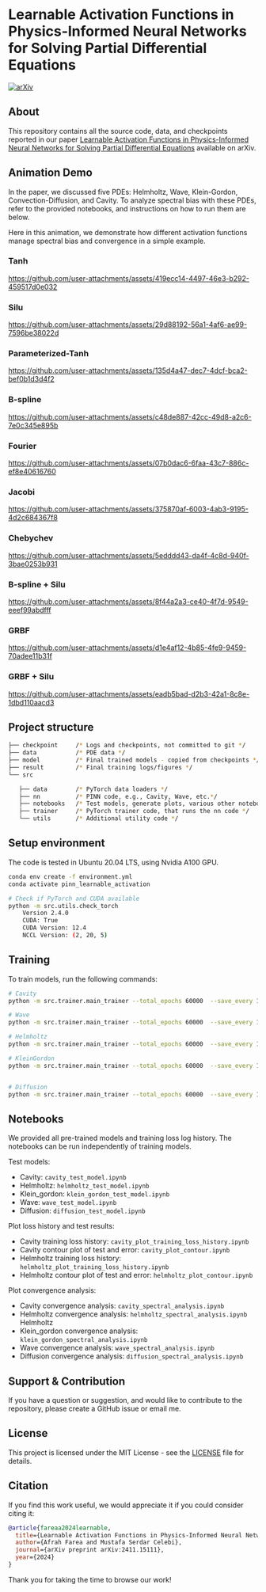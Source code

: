 # Learnable Activation Functions in Physics-Informed Neural Networks for Solving Partial Differential Equations

[![arXiv](https://img.shields.io/badge/arXiv-2411.15111-b31b1b.svg)](https://arxiv.org/abs/2411.15111)

## About

This repository contains all the source code, data, and checkpoints reported in our paper [Learnable Activation Functions in Physics-Informed Neural Networks for Solving Partial Differential Equations](https://arxiv.org/abs/2411.15111) available on arXiv.

## Animation Demo

In the paper, we discussed five PDEs: Helmholtz, Wave, Klein-Gordon, Convection-Diffusion, and Cavity. 
To analyze spectral bias with these PDEs, refer to the provided notebooks, and instructions on how to run them are below.

Here in this animation, we demonstrate how different activation functions manage spectral bias and convergence in a simple example.

### Tanh

https://github.com/user-attachments/assets/419ecc14-4497-46e3-b292-459517d0e032

### Silu

https://github.com/user-attachments/assets/29d88192-56a1-4af6-ae99-7596be38022d

### Parameterized-Tanh

https://github.com/user-attachments/assets/135d4a47-dec7-4dcf-bca2-bef0b1d3d4f2

### B-spline

https://github.com/user-attachments/assets/c48de887-42cc-49d8-a2c6-7e0c345e895b

### Fourier

https://github.com/user-attachments/assets/07b0dac6-6faa-43c7-886c-ef8e40616760

### Jacobi
https://github.com/user-attachments/assets/375870af-6003-4ab3-9195-4d2c684367f8

### Chebychev

https://github.com/user-attachments/assets/5edddd43-da4f-4c8d-940f-3bae0253b931

### B-spline + Silu

https://github.com/user-attachments/assets/8f44a2a3-ce40-4f7d-9549-eeef99abdfff

### GRBF

https://github.com/user-attachments/assets/d1e4af12-4b85-4fe9-9459-70adee11b31f

### GRBF + Silu

https://github.com/user-attachments/assets/eadb5bad-d2b3-42a1-8c8e-1dbd110aacd3

## Project structure

```bash
├── checkpoint     /* Logs and checkpoints, not committed to git */
├── data           /* PDE data */
├── model          /* Final trained models - copied from checkpoints */
├── result         /* Final training logs/figures */
└── src 

   ├── data        /* PyTorch data loaders */
   ├── nn          /* PINN code, e.g., Cavity, Wave, etc.*/
   ├── notebooks   /* Test models, generate plots, various other notebooks */
   ├── trainer     /* PyTorch trainer code, that runs the nn code */
   └── utils       /* Additional utility code */
```

## Setup environment

The code is tested in Ubuntu 20.04 LTS, using Nvidia A100 GPU.

```bash
conda env create -f environment.yml
conda activate pinn_learnable_activation

# Check if PyTorch and CUDA available
python -m src.utils.check_torch
    Version 2.4.0
    CUDA: True
    CUDA Version: 12.4
    NCCL Version: (2, 20, 5)
```

## Training

To train models, run the following commands:

```bash
# Cavity
python -m src.trainer.main_trainer --total_epochs 60000  --save_every 1000 --print_every 1000 --batch_size 128 --log_path ./checkpoints --solver tanh  --problem cavity --weights "[2 , 2 , 2 , 2 , 4 , 0.1]" --network "[3, 300, 300, 300, 3]" --dataset_path ./data/cavity.mat

# Wave
python -m src.trainer.main_trainer --total_epochs 60000  --save_every 1000 --print_every 1000 --batch_size 128 --log_path ./checkpoints --solver tanh --problem wave --weights "[100.0, 100.0, 1.0]" --network "[2, 300, 300, 300, 300, 1]"

# Helmholtz
python -m src.trainer.main_trainer --total_epochs 60000  --save_every 1000 --print_every 1000 --batch_size 128 --log_path ./checkpoints --solver tanh  --problem helmholtz --weights "[10.0, 1.0]" --network "[2, 30, 30, 30, 1]"

# KleinGordon
python -m src.trainer.main_trainer --total_epochs 60000  --save_every 1000 --print_every 1000 --batch_size 128 --log_path ./checkpoints --solver tanh --problem klein_gordon  --weights  "[50.0, 50.0, 1.0]" --network "[2, 30, 30, 30, 1]"


# Diffusion
python -m src.trainer.main_trainer --total_epochs 60000  --save_every 1000 --print_every 1000 --batch_size 128 --log_path ./checkpoints --solver tanh --problem diffusion  --weights "[10.0, 10.0, 1.0]" --network "[3, 300, 300, 300, 1]"

```

## Notebooks

We provided all pre-trained models and training loss log history. The notebooks can be run independently of training models.

Test models:

- Cavity: `cavity_test_model.ipynb`
- Helmholtz: `helmholtz_test_model.ipynb`
- Klein_gordon: `klein_gordon_test_model.ipynb`
- Wave: `wave_test_model.ipynb`
- Diffusion: `diffusion_test_model.ipynb`

Plot loss history and test results:

- Cavity training loss history: `cavity_plot_training_loss_history.ipynb`
- Cavity contour plot of test and error: `cavity_plot_contour.ipynb`
- Helmholtz training loss history: `helmholtz_plot_training_loss_history.ipynb`
- Helmholtz contour plot of test and error: `helmholtz_plot_contour.ipynb`

Plot convergence analysis:

- Cavity convergence analysis: `cavity_spectral_analysis.ipynb`
- Helmholtz convergence analysis: `helmholtz_spectral_analysis.ipynb`
  Helmholtz
- Klein_gordon convergence analysis: `klein_gordon_spectral_analysis.ipynb`
- Wave convergence analysis: `wave_spectral_analysis.ipynb`
- Diffusion convergence analysis: `diffusion_spectral_analysis.ipynb`

## Support & Contribution

If you have a question or suggestion, and would like to contribute to the repository, please create a GitHub issue or email me. 

## License

This project is licensed under the MIT License - see the [LICENSE](LICENSE) file for details.

## Citation

If you find this work useful, we would appreciate it if you could consider citing it:

```bibtex
@article{fareaa2024learnable,
  title={Learnable Activation Functions in Physics-Informed Neural Networks for Solving Partial Differential Equations},
  author={Afrah Farea and Mustafa Serdar Celebi},
  journal={arXiv preprint arXiv:2411.15111},
  year={2024}
}
```

Thank you for taking the time to browse our work!
